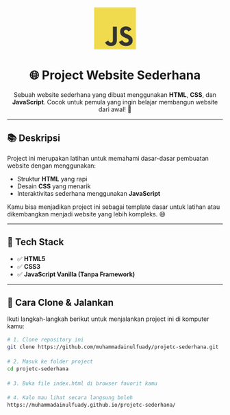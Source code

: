 <!-- Banner Project -->
<p align="center">
  <img src="https://raw.githubusercontent.com/devicons/devicon/master/icons/javascript/javascript-original.svg" alt="Project Banner" width="100px">
</p>

<h1 align="center">🌐 Project Website Sederhana</h1>

<p align="center">
  Sebuah website sederhana yang dibuat menggunakan <strong>HTML</strong>, <strong>CSS</strong>, dan <strong>JavaScript</strong>. 
  Cocok untuk pemula yang ingin belajar membangun website dari awal! 🚀
</p>

---

## 📚 Deskripsi

Project ini merupakan latihan untuk memahami dasar-dasar pembuatan website dengan menggunakan:
- Struktur **HTML** yang rapi
- Desain **CSS** yang menarik
- Interaktivitas sederhana menggunakan **JavaScript**

Kamu bisa menjadikan project ini sebagai template dasar untuk latihan atau dikembangkan menjadi website yang lebih kompleks. 😄

---

## 🔧 Tech Stack

- ✅ **HTML5**
- ✅ **CSS3**
- ✅ **JavaScript Vanilla (Tanpa Framework)**

---

## 🚀 Cara Clone & Jalankan

Ikuti langkah-langkah berikut untuk menjalankan project ini di komputer kamu:

```bash
# 1. Clone repository ini
git clone https://github.com/muhammadainulfuady/projetc-sederhana.git

# 2. Masuk ke folder project
cd projetc-sederhana

# 3. Buka file index.html di browser favorit kamu

# 4. Kalo mau lihat secara langsung boleh
https://muhammadainulfuady.github.io/projetc-sederhana/